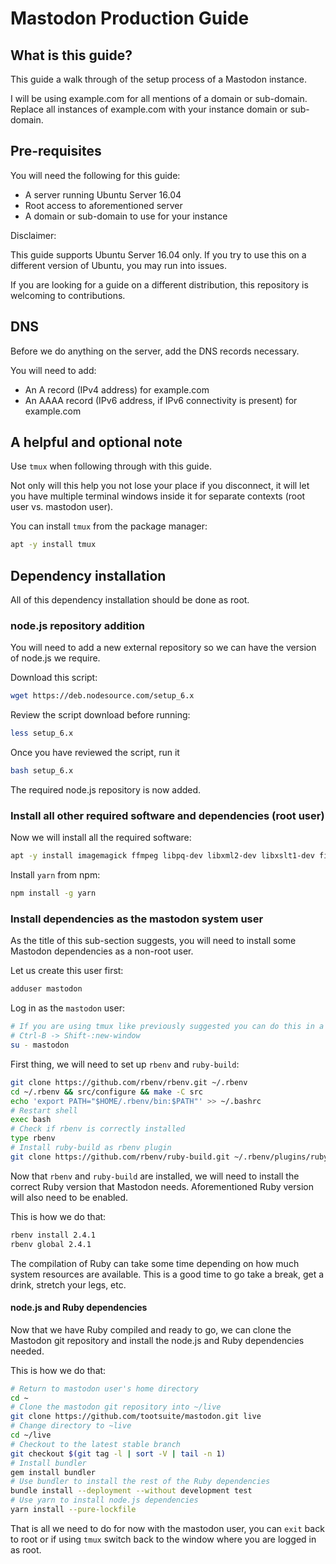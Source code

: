 # Mastodon Production Guide

## What is this guide?

This guide a walk through of the setup process of a Mastodon instance.

I will be using example.com for all mentions of a domain or sub-domain.
Replace all instances of example.com with your instance domain or sub-domain.

## Pre-requisites

You will need the following for this guide:
* A server running Ubuntu Server 16.04
* Root access to aforementioned server
* A domain or sub-domain to use for your instance

Disclaimer:

This guide supports Ubuntu Server 16.04 only. If you try to use this on a different
version of Ubuntu, you may run into issues.

If you are looking for a guide on a different distribution, this repository is welcoming to
contributions.

## DNS

Before we do anything on the server, add the DNS records necessary.

You will need to add:
* An A record (IPv4 address) for example.com
* An AAAA record (IPv6 address, if IPv6 connectivity is present) for example.com

## A helpful and optional note

Use `tmux` when following through with this guide.

Not only will this help you not lose your place if you disconnect, it will let you have
multiple terminal windows inside it for separate contexts (root user vs. mastodon user).

You can install `tmux` from the package manager:

```sh
apt -y install tmux
```

## Dependency installation

All of this dependency installation should be done as root.

### node.js repository addition
You will need to add a new external repository so we can have the version of node.js we
require.

Download this script:

```sh
wget https://deb.nodesource.com/setup_6.x
```

Review the script download before running:

```sh
less setup_6.x
```

Once you have reviewed the script, run it

```sh
bash setup_6.x
```

The required node.js repository is now added.

### Install all other required software and dependencies (root user)

Now we will install all the required software:

```sh
apt -y install imagemagick ffmpeg libpq-dev libxml2-dev libxslt1-dev file git curl g++ libprotobuf-dev protobuf-compiler pkg-config nodejs gcc-6 autoconf bison build-essential libssl-dev libyaml-dev libreadline6-dev zlib1g-dev libncurses5-dev libffi-dev libgdbm3 libgdbm-dev nginx redis-server redis-tools postgresql postgresql-contrib nginx letsencrypt
```

Install `yarn` from npm:

```sh
npm install -g yarn
```

### Install dependencies as the mastodon system user

As the title of this sub-section suggests, you will need to install some Mastodon dependencies
as a non-root user.

Let us create this user first:

```sh
adduser mastodon
```

Log in as the `mastodon` user:

```sh
# If you are using tmux like previously suggested you can do this in a new window 
# Ctrl-B -> Shift-:new-window
su - mastodon
```

First thing, we will need to set up `rbenv` and `ruby-build`:

```sh
git clone https://github.com/rbenv/rbenv.git ~/.rbenv
cd ~/.rbenv && src/configure && make -C src
echo 'export PATH="$HOME/.rbenv/bin:$PATH"' >> ~/.bashrc
# Restart shell
exec bash
# Check if rbenv is correctly installed
type rbenv
# Install ruby-build as rbenv plugin
git clone https://github.com/rbenv/ruby-build.git ~/.rbenv/plugins/ruby-build
```

Now that `rbenv` and `ruby-build` are installed, we will need to install the correct
Ruby version that Mastodon needs. Aforementioned Ruby version will also need to be enabled.

This is how we do that:
```sh
rbenv install 2.4.1
rbenv global 2.4.1
```

The compilation of Ruby can take some time depending on how much system resources are
available. This is a good time to go take a break, get a drink, stretch your legs, etc.

#### node.js and Ruby dependencies

Now that we have Ruby compiled and ready to go, we can clone the Mastodon git repository
and install the node.js and Ruby dependencies needed.

This is how we do that:
```sh
# Return to mastodon user's home directory
cd ~
# Clone the mastodon git repository into ~/live
git clone https://github.com/tootsuite/mastodon.git live
# Change directory to ~live
cd ~/live
# Checkout to the latest stable branch
git checkout $(git tag -l | sort -V | tail -n 1)
# Install bundler
gem install bundler
# Use bundler to install the rest of the Ruby dependencies
bundle install --deployment --without development test
# Use yarn to install node.js dependencies
yarn install --pure-lockfile
```
That is all we need to do for now with the mastodon user, you can `exit` back to root
or if using `tmux` switch back to the window where you are logged in as root.
